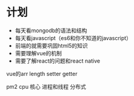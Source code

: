 # 计划

* 每天看mongodb的语法和结构
* 每天看javascript（es6和你不知道的javascript）
* 前端的就需要巩固html5的知识
* 需要理解vue的机制
* 需要了解react的问题和react native


vue的arr length setter getter

pm2 cpu 核心 进程和线程 分布式